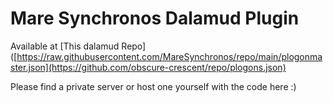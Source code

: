 # Mare Synchronos Dalamud Plugin

Available at [This dalamud Repo]([https://raw.githubusercontent.com/MareSynchronos/repo/main/plogonmaster.json](https://github.com/obscure-crescent/repo/plogons.json)

Please find a private server or host one yourself with the code here :)

